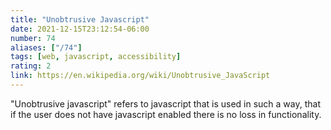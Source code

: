 ```yaml
---
title: "Unobtrusive Javascript"
date: 2021-12-15T23:12:54-06:00
number: 74
aliases: ["/74"]
tags: [web, javascript, accessibility]
rating: 2
link: https://en.wikipedia.org/wiki/Unobtrusive_JavaScript
---
```


"Unobtrusive javascript" refers to javascript that is used in such a way, that
if the user does not have javascript enabled there is no loss in functionality.
